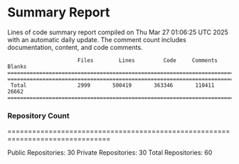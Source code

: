 # Summary Report
Lines of code summary report compiled on Thu Mar 27 01:06:25 UTC 2025 with an automatic daily update. The comment count includes documentation, content, and code comments.
```
                      Files        Lines         Code     Comments       Blanks
===============================================================================
===============================================================================
 Total                2999       500419       363346       110411        26662
===============================================================================
```

### Repository Count
===============================================================================

Public Repositories: 30
Private Repositories: 30
Total Repositories: 60

